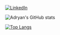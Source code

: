 [![LinkedIn](https://img.shields.io/badge/LinkedIn-0077B5?style=for-the-badge&logo=linkedin&logoColor=white)](https://www.linkedin.com/in/adryan-reis-9940ba186
)


![Adryan's GitHub stats](https://github-readme-stats.vercel.app/api?username=Nasc1mento&show_icons=true&theme=radical)

[![Top Langs](https://github-readme-stats.vercel.app/api/top-langs/?username=Nasc1mento&layout=compact&&theme=radical)](https://github.com/Nasc1mento)


